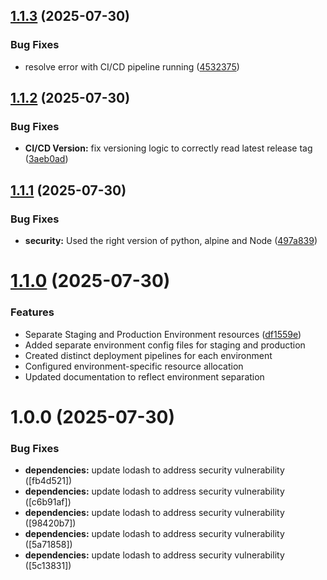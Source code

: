 ## [1.1.3](https://github.com/ayadeleke/GreenLife-Eco-Tracker/compare/v1.1.2...v1.1.3) (2025-07-30)


### Bug Fixes

* resolve error with CI/CD pipeline running ([4532375](https://github.com/ayadeleke/GreenLife-Eco-Tracker/commit/453237507d232e9f59eeec5e18d0b6d913e29523))

## [1.1.2](https://github.com/ayadeleke/GreenLife-Eco-Tracker/compare/v1.1.1...v1.1.2) (2025-07-30)


### Bug Fixes

* **CI/CD Version:** fix versioning logic to correctly read latest release tag ([3aeb0ad](https://github.com/ayadeleke/GreenLife-Eco-Tracker/commit/3aeb0ad9ab67c3b4c6d14d5540cff2a3f098a463))

## [1.1.1](https://github.com/ayadeleke/GreenLife-Eco-Tracker/compare/v1.1.0...v1.1.1) (2025-07-30)


### Bug Fixes

* **security:** Used the right version of python, alpine and Node ([497a839](https://github.com/ayadeleke/GreenLife-Eco-Tracker/commit/497a839e5fb0a481dd3ada4f7320f31ad29c2979))

# [1.1.0](https://github.com/ayadeleke/GreenLife-Eco-Tracker/compare/v1.0.0...v1.1.0) (2025-07-30)


### Features

* Separate Staging and Production Environment resources ([df1559e](https://github.com/ayadeleke/GreenLife-Eco-Tracker/commit/df1559e8df57b3f5c385733f2e90fcc23b744ffd))
* Added separate environment config files for staging and production
* Created distinct deployment pipelines for each environment
* Configured environment-specific resource allocation
* Updated documentation to reflect environment separation
# 1.0.0 (2025-07-30)


### Bug Fixes

* **dependencies:** update lodash to address security vulnerability ([fb4d521])
* **dependencies:** update lodash to address security vulnerability ([c6b91af])
* **dependencies:** update lodash to address security vulnerability ([98420b7])
* **dependencies:** update lodash to address security vulnerability ([5a71858])
* **dependencies:** update lodash to address security vulnerability ([5c13831])

